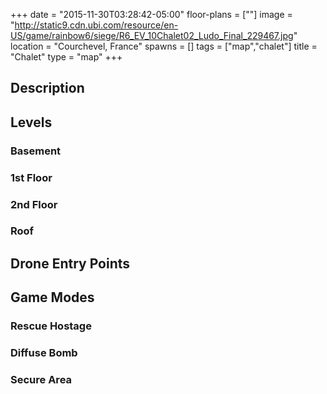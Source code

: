 +++
date = "2015-11-30T03:28:42-05:00"
floor-plans = [""]
image = "http://static9.cdn.ubi.com/resource/en-US/game/rainbow6/siege/R6_EV_10Chalet02_Ludo_Final_229467.jpg"
location = "Courchevel, France"
spawns = []
tags = ["map","chalet"]
title = "Chalet"
type = "map"
+++

## Description

## Levels

### Basement

### 1st Floor

### 2nd Floor

### Roof

## Drone Entry Points

## Game Modes

### Rescue Hostage

### Diffuse Bomb

### Secure Area
